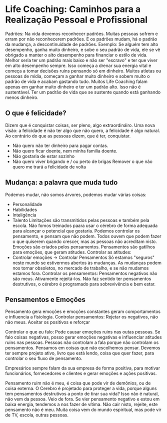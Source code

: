 # Life Coaching: Caminhos para a Realização Pessoal e Profissional

Padrões: Na vida devemos reconhecer padrões.
Muitas pessoas sofrem e erram por não reconhecerem padrões.
E os padrões mudam, há o padrão da mudança, a descontinuidade de padrões.
Exemplo:
Se alguém tem alto desempenho, ganha muito dinheiro, e sobe o seu padrão de vida, ele se vê obrigado a manter o alto desempenho para financiar o estilo de vida.
Melhor seria ter um padrão mais baixo e não ser "escravo" e ter que viver em alto desempenho sempre. Isso começa a drenar sua energia vital e começa a tomar decisões ruins pensando só em dinheiro.
Muitos atletas ou pessoas de mídia, começam a ganhar muito dinheiro e sobem muito o padrão de vida e acabam gastando tudo.
Muitos Life Coaching falam apenas em ganhar muito dinheiro e ter um padrão alto.
Isso não é sustentável.
Ter um padrão de vida que se sustente quando está ganhando menos dinheiro.

## O que é felicidade?
Dizem que é conquistar coisas, ser pleno, algo extraordináiro.
Uma nova visão: a felicidade é não ter algo que não quero, a felicidade é algo natural. Ao contrário do que as pessoas dizem, que é ter, conquistar.
- Não quero não ter dinheiro para pagar contas.
- Nâo quero ficar doente, nem minha familia doente.
- Não gostaria de estar sozinho
- Não quero viver brigando e / ou perto de brigas
Remover o que não quero me trará a felicidade de volta

## Mudança: a palavra que muda tudo
Podemos mudar, não somos árvores, podemos mudar várias coisas:
- Personalidade
- Habilidades
- Inteligência
- Talento
Limitações são transmitidos pelas pessoas e também pela escola.
Não fomos treinados paara usar o cérebro de forma adequada para alcançar o potencial que gostaria.
Podemos controlar os pensamento, e pensam que não podem.
Todos ouvem que podem fazer o que quiserem quando crescer, mas as pessoas não acreditam nisto.
Emoções são criados pelos pensamentos.
Pensamentos são gatilhos para emoções, que geram atitudes.
Controlar as atitudes:
- Controlar emoções -> Controlar Pensamentos
Só estamos "seguros" neste mundo se estivermos abertos às mudanças. As mudanças podem nos tornar obsoletos, no mercado de trabalho, e se não mudamos estamos fora.
Controlar os pensamentos:
Pensamentos negativos não são meus. Ativamente rejeitá-los.
Não faz sentido ter pensamentos destrutivos, o cérebro é programado para sobrevivência e bem estar.

## Pensamentos e Emoções
Pensamento gera emoções e emoções constantes geram comportamentos e influencia a fisiologia.
Controlar pensamentos:
Rejetar os negativos, não não meus.
Aceitar os positivos e reforçar

Controlar o que eu falo:
Pode causar emoções ruins nas outas pessoas.
Se falo coisas negativas, posso gerar emoções negativas e influenciar atitudes ruins nas pessoas.
Pessoas não controlam a fala porque não controlam os pensamentos.
Pensamos em coisas que não escolhemos pensar. Devemos ter sempre projeto ativo, livro que está lendo, coisa que quer fazer, para controlar o seu fluxo de pensamento.

Empresários sempre falam da sua empresa de forma positiva, para motivar funcionários, fornecedores e clientes e gerar emoções e ações positivas.

Pensamento ruim não é meu, é coisa que pode vir de demônios, ou de coisa externa.
O Cerebro é projetado para proteger a vida, porque alguns tem pensamentos destrutivos a ponto de tirar sua vida? Isso não é natural, não vem da pessoa. Veio de fora.
Se vier pensamento negativo e estou em baixa energia, tendemos a nos fazer de vítima. Não cair nisto, rejeite, este pensamento não é meu.
Muita coisa vem do mundo espiritual, mas pode vir de TV, escola, outras pessoas.
